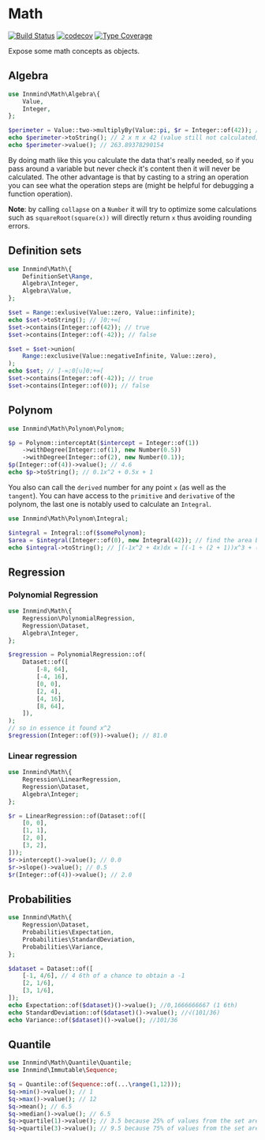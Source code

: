 # Math

[![Build Status](https://github.com/innmind/math/workflows/CI/badge.svg?branch=master)](https://github.com/innmind/math/actions?query=workflow%3ACI)
[![codecov](https://codecov.io/gh/innmind/math/branch/develop/graph/badge.svg)](https://codecov.io/gh/innmind/math)
[![Type Coverage](https://shepherd.dev/github/innmind/math/coverage.svg)](https://shepherd.dev/github/innmind/math)

Expose some math concepts as objects.

## Algebra

```php
use Innmind\Math\Algebra\{
    Value,
    Integer,
};

$perimeter = Value::two->multiplyBy(Value::pi, $r = Integer::of(42)); //v alue still not calculated
echo $perimeter->toString(); // 2 x π x 42 (value still not calculated)
echo $perimeter->value(); // 263.89378290154
```

By doing math like this you calculate the data that's really needed, so if you pass around a variable but never check it's content then it will never be calculated. The other advantage is that by casting to a string an operation you can see what the operation steps are (might be helpful for debugging a function operation).

**Note**: by calling `collapse` on a `Number` it will try to optimize some calculations such as `squareRoot(square(x))` will directly return `x` thus avoiding rounding errors.

## Definition sets

```php
use Innmind\Math\{
    DefinitionSet\Range,
    Algebra\Integer,
    Algebra\Value,
};

$set = Range::exlusive(Value::zero, Value::infinite);
echo $set->toString(); // ]0;+∞[
$set->contains(Integer::of(42)); // true
$set->contains(Integer::of(-42)); // false

$set = $set->union(
    Range::exclusive(Value::negativeInfinite, Value::zero),
);
echo $set; // ]-∞;0[∪]0;+∞[
$set->contains(Integer::of(-42)); // true
$set->contains(Integer::of(0)); // false
```

## Polynom

```php
use Innmind\Math\Polynom\Polynom;

$p = Polynom::interceptAt($intercept = Integer::of(1))
    ->withDegree(Integer::of(1), new Number(0.5))
    ->withDegree(Integer::of(2), new Number(0.1));
$p(Integer::of(4))->value(); // 4.6
echo $p->toString(); // 0.1x^2 + 0.5x + 1
```

You also can call the `derived` number for any point `x` (as well as the `tangent`). You can have access to the `primitive` and `derivative` of the polynom, the last one is notably used to calculate an `Integral`.

```php
use Innmind\Math\Polynom\Integral;

$integral = Integral::of($somePolynom);
$area = $integral(Integer::of(0), new Integral(42)); // find the area beneath the curve between point 0 and 42
echo $integral->toString(); // ∫(-1x^2 + 4x)dx = [(-1 ÷ (2 + 1))x^3 + (4 ÷ (1 + 1))x^2] (if the polynom is -1x^2 + 4x)
```

## Regression

### Polynomial Regression

```php
use Innmind\Math\{
    Regression\PolynomialRegression,
    Regression\Dataset,
    Algebra\Integer,
};

$regression = PolynomialRegression::of(
    Dataset::of([
        [-8, 64],
        [-4, 16],
        [0, 0],
        [2, 4],
        [4, 16],
        [8, 64],
    ]),
);
// so in essence it found x^2
$regression(Integer::of(9))->value(); // 81.0
```

### Linear regression

```php
use Innmind\Math\{
    Regression\LinearRegression,
    Regression\Dataset,
    Algebra\Integer;
};

$r = LinearRegression::of(Dataset::of([
    [0, 0],
    [1, 1],
    [2, 0],
    [3, 2],
]));
$r->intercept()->value(); // 0.0
$r->slope()->value(); // 0.5
$r(Integer::of(4))->value(); // 2.0
```

## Probabilities

```php
use Innmind\Math\{
    Regression\Dataset,
    Probabilities\Expectation,
    Probabilities\StandardDeviation,
    Probabilities\Variance,
};

$dataset = Dataset::of([
    [-1, 4/6], // 4 6th of a chance to obtain a -1
    [2, 1/6],
    [3, 1/6],
]);
echo Expectation::of($dataset)()->value(); //0,1666666667 (1 6th)
echo StandardDeviation::of($dataset)()->value(); //√(101/36)
echo Variance::of($dataset)()->value(); //101/36
```

## Quantile

```php
use Innmind\Math\Quantile\Quantile;
use Innmind\Immutable\Sequence;

$q = Quantile::of(Sequence::of(...\range(1,12)));
$q->min()->value(); // 1
$q->max()->value(); // 12
$q->mean(); // 6.5
$q->median()->value(); // 6.5
$q->quartile(1)->value(); // 3.5 because 25% of values from the set are lower than 3.5
$q->quartile(3)->value(); // 9.5 because 75% of values from the set are lower than 9.5
```
